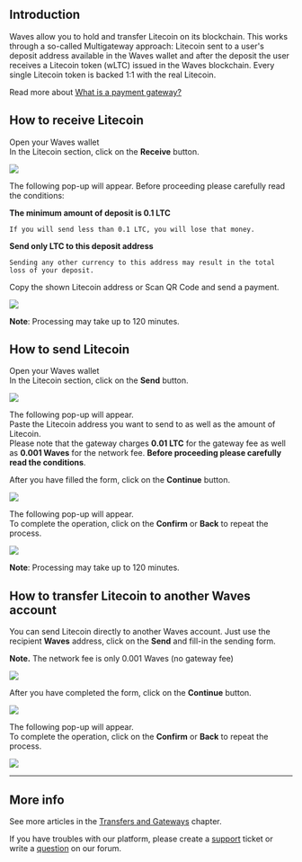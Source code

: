 ## Introduction

Waves allow you to hold and transfer Litecoin on its blockchain. This works through a so-called Multigateway approach: Litecoin sent to a user's deposit address available in the Waves wallet and after the deposit the user receives a Litecoin token \(wLTC\) issued in the Waves blockchain. Every single Litecoin token is backed 1:1 with the real Litecoin.

Read more about [What is a payment gateway?](/waves-client/frequently-asked-questions-faq/transfers-and-gateways/payment-gateway.md)

## How to receive Litecoin

Open your Waves wallet  
In the Litecoin section, click on the **Receive** button.

![](/_assets/litecoin_transfers_01.png)

The following pop-up will appear. Before proceeding please carefully read the conditions:

**The minimum amount of deposit is 0.1 LTC**
```
If you will send less than 0.1 LTC, you will lose that money.
```
**Send only LTC to this deposit address**
```
Sending any other currency to this address may result in the total loss of your deposit.
```

Copy the shown Litecoin address or Scan QR Code and send a payment.

![](/_assets/litecoin_transfers_02.png)

**Note**: Processing may take up to 120 minutes.

## How to send Litecoin

Open your Waves wallet  
In the Litecoin section, click on the **Send** button.

![](/_assets/litecoin_transfers_01.png)

The following pop-up will appear.  
Paste the Litecoin address you want to send to as well as the amount of Litecoin.  
Please note that the gateway charges **0.01 LTC** for the gateway fee as well as **0.001 Waves** for the network fee.
**Before proceeding please carefully read the conditions**.

After you have filled the form, click on the **Continue** button.

![](/_assets/litecoin_transfers_04.png)

The following pop-up will appear.  
To complete the operation, click on the **Confirm** or **Back** to repeat the process.

![](/_assets/litecoin_transfers_05.png)

**Note**: Processing may take up to 120 minutes.

## How to transfer Litecoin to another Waves account

You can send Litecoin directly to another Waves account. Just use the recipient **Waves** address, click on the **Send** and fill-in the sending form.

**Note.** The network fee is only 0.001 Waves \(no gateway fee\)

![](/_assets/litecoin_transfers_01.png)

After you have completed the form, click on the **Continue** button.

![](/_assets/litecoin_transfers_07.png)

The following pop-up will appear.  
To complete the operation, click on the **Confirm** or **Back** to repeat the process.

![](/_assets/litecoin_transfers_08.png)

___

## More info

See more articles in the [Transfers and Gateways](/waves-client/wallet-management.md) chapter.

If you have troubles with our platform, please create a [support](https://support.wavesplatform.com/) ticket or write a [question](https://forum.wavesplatform.com/) on our forum.
